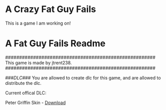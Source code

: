 # A Crazy Fat Guy Fails
This is a game I am working on! 


# A Fat Guy Fails Readme
######################################################
This game is made by jtrent238.
######################################################

###*DLC*###
You are allowed to create dlc for this game, and are allowed to distribute the dlc.

Current offical DLC:

Peter Griffin Skin - [Download](https://jtrent238.github.io/A-Crazy-Fat-Guy-Fails-/downloads/dlc/dl/skin_petergriffin.zip)
